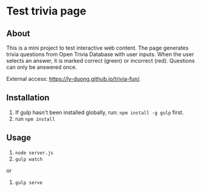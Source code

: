# Test trivia page

## About
This is a mini project to test interactive web content.
The page generates trivia questions from Open Trivia Database with user inputs. When the user selects an answer, it is marked correct (green) or incorrect (red). Questions can only be answered once. 

External access: https://ly-duong.github.io/trivia-fun/.

## Installation
1. If gulp hasn't been installed globally, run: `npm install -g gulp` first.
1. run `npm install`

## Usage
1. `node server.js`
1. `gulp watch`

or

1. `gulp serve`

